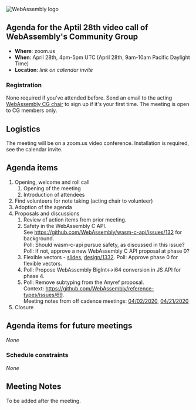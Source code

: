 ![WebAssembly logo](/images/WebAssembly.png)

## Agenda for the Aptil 28th video call of WebAssembly's Community Group

- **Where**: zoom.us
- **When**: April 28th, 4pm-5pm UTC (April 28th, 9am-10am Pacific Daylight Time)
- **Location**: *link on calendar invite*

### Registration

None required if you've attended before. Send an email to the acting [WebAssembly CG chair](mailto:webassembly-cg-chair@chromium.org)
to sign up if it's your first time. The meeting is open to CG members only.

## Logistics

The meeting will be on a zoom.us video conference.
Installation is required, see the calendar invite.

## Agenda items

1. Opening, welcome and roll call
    1. Opening of the meeting
    1. Introduction of attendees
1. Find volunteers for note taking (acting chair to volunteer)
1. Adoption of the agenda
1. Proposals and discussions
    1. Review of action items from prior meeting.
    1. Safety in the WebAssembly C API.  
       See https://github.com/WebAssembly/wasm-c-api/issues/132 for background.  
       Poll: Should wasm-c-api pursue safety, as discussed in this issue?  
       Poll: If not, approve a new WebAssembly C API proposal at phase 0?
    1. Flexible vectors - [slides](https://github.com/penzn/wasm-long-vectors), [design/1332](https://github.com/WebAssembly/design/issues/1332). Poll: Approve phase 0 for flexible vectors.
    1. Poll: Propose WebAssembly BigInt<->i64 conversion in JS API for phase 4.
    1. Poll: Remove subtyping from the Anyref proposal.  
       Context: https://github.com/WebAssembly/reference-types/issues/69.  
       Meeting notes from off cadence meetings: [04/02/2020](https://github.com/WebAssembly/meetings/blob/master/2020/CG-04-02-Subtyping.md), [04/21/2020](https://github.com/WebAssembly/meetings/blob/master/2020/CG-04-21-Subtyping.md)
1. Closure

## Agenda items for future meetings

*None*

### Schedule constraints

*None*

## Meeting Notes

To be added after the meeting.
